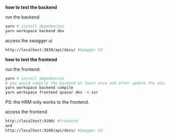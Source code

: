 **how to test the backend**

run the backend
```bash
yarn # install depedencies
yarn workspace backend dev
```
access the swagger ui
```bash
http://localhost:3030/api/docs/ #Swagger UI
```

**how to test the frontend**

run the frontend:
```bash
yarn # install depedencies
# you would compile the backend at least once and after update the source of the backend
yarn workspace backend compile
yarn workspace frontend quasar dev -m ssr
```
PS: the HRM only works to the frontend.

access the frontend
```bash
http://localhost:9100/ #frontend
and
http://localhost:9100/api/docs/ #Swagger UI
```